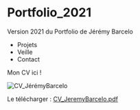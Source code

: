 # Portfolio_2021

Version 2021 du Portfolio de Jérémy Barcelo

- Projets
- Veille
- Contact

Mon CV ici !

![CV_JérémyBarcelo](https://user-images.githubusercontent.com/76524822/185505508-322ccb7c-ff6a-41fa-ae1e-9d65b8656fa2.jpg)

Le télécharger :
[CV_JeremyBarcelo.pdf](https://github.com/Pinkoune/Portfolio/files/9378022/CV_JeremyBarcelo.pdf)
